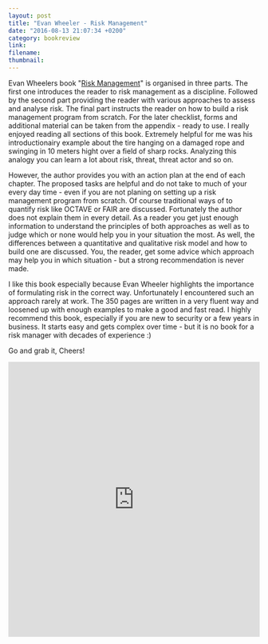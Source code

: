 ```yaml
---
layout: post
title: "Evan Wheeler - Risk Management"
date: "2016-08-13 21:07:34 +0200"
category: bookreview
link:
filename:
thumbnail:
---
```


Evan Wheelers book "[Risk Management](https://www.amazon.com/Security-Risk-Management-Building-Information/dp/1597496154/ref=asap_bc?ie=UTF8)" is organised in three 
parts. The first one introduces the reader to risk management as
a discipline. Followed by the second part providing the reader
with various approaches to assess and analyse risk. The final
part instructs the reader on how to build a risk management program
from scratch. For the later checklist, forms and additional material can
be taken from the appendix - ready to use. 
I really enjoyed reading all sections of this book.
Extremely helpful for me was his introductionairy example about the
tire hanging on a damaged rope and swinging in 10 meters hight over 
a field of sharp rocks. Analyzing this analogy you can learn a lot 
about risk, threat, threat actor and so on.


However, the author provides you with an action plan at the end of
each chapter. The proposed tasks are helpful and do not take to
much of your every day time - even if you are not planing on setting
up a risk management program from scratch. Of course traditional
ways of to quantify risk like OCTAVE or FAIR are discussed. Fortunately
the author does not explain them in every detail. As a reader you
get just enough information to understand the principles of both approaches
as well as to judge which or none would help you in your situation
the most. As well, the differences between a quantitative and 
qualitative risk model and how to build one are discussed. You, the reader,
get some advice which approach may help you in which situation - but
a strong recommendation is never made. 


I like this book especially because Evan Wheeler highlights the importance
of formulating risk in the correct way. Unfortunately I encountered
such an approach rarely at work. The 350 pages are written in a very
fluent way and loosened up with enough examples to make a good and fast
read. I highly recommend this book, especially if you are new to security
or a few years in business. It starts easy and gets complex over time - 
but it is no book for a risk manager with decades of experience :)


Go and grab it, Cheers!


<iframe type="text/html" width="100%" height="550" frameborder="0" allowfullscreen style="max-width:100%" src="https://read.amazon.com/kp/card?asin=B004YKEANK&asin=B004YKEANK&preview=inline&linkCode=kpe&ref_=cm_sw_r_kb_dp_venRxbJAE48BM" ></iframe>




